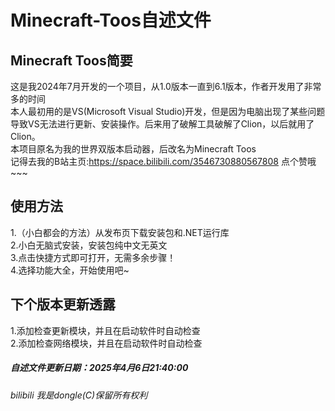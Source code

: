 # Minecraft-Toos自述文件  
## Minecraft Toos简要  
这是我2024年7月开发的一个项目，从1.0版本一直到6.1版本，作者开发用了非常多的时间  
本人最初用的是VS(Microsoft Visual Studio)开发，但是因为电脑出现了某些问题导致VS无法进行更新、安装操作。后来用了破解工具破解了Clion，以后就用了Clion。  
本项目原名为我的世界双版本启动器，后改名为Minecraft Toos  
记得去我的B站主页:https://space.bilibili.com/3546730880567808   点个赞哦~~~  
## 使用方法  
1.（小白都会的方法）从发布页下载安装包和.NET运行库  
2.小白无脑式安装，安装包纯中文无英文  
3.点击快捷方式即可打开，无需多余步骤！  
4.选择功能大全，开始使用吧~  
## 下个版本更新透露
1.添加检查更新模块，并且在启动软件时自动检查  
2.添加检查网络模块，并且在启动软件时自动检查  
  
  
##### 自述文件更新日期：2025年4月6日21:40:00
###### bilibili 我是dongle(C)保留所有权利  
